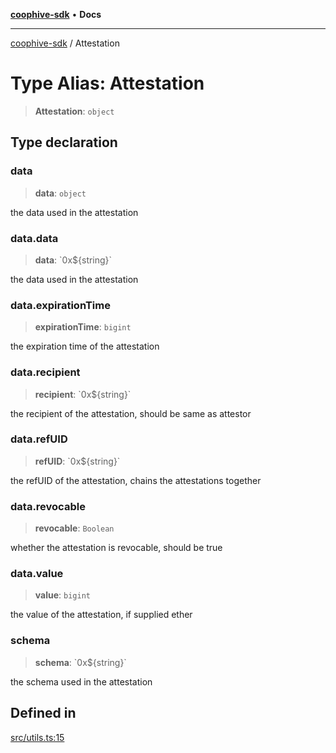 [**coophive-sdk**](../README.md) • **Docs**

***

[coophive-sdk](../globals.md) / Attestation

# Type Alias: Attestation

> **Attestation**: `object`

## Type declaration

### data

> **data**: `object`

the data used in the attestation

### data.data

> **data**: \`0x$\{string\}\`

the data used in the attestation

### data.expirationTime

> **expirationTime**: `bigint`

the expiration time of the attestation

### data.recipient

> **recipient**: \`0x$\{string\}\`

the recipient of the attestation, should be same as attestor

### data.refUID

> **refUID**: \`0x$\{string\}\`

the refUID of the attestation, chains the attestations together

### data.revocable

> **revocable**: `Boolean`

whether the attestation is revocable, should be true

### data.value

> **value**: `bigint`

the value of the attestation, if supplied ether

### schema

> **schema**: \`0x$\{string\}\`

the schema used in the attestation

## Defined in

[src/utils.ts:15](https://github.com/CoopHive/coophive-sdk/blob/cfd0d3f7ead89762749d2fff704f01ea6070d919/src/utils.ts#L15)
